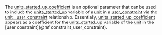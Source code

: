 The [units\_started\_up\_coefficient](@ref) is an optional parameter that can be used to include the [units\_started\_up](@ref) variable of a [unit](@ref) in a [user\_constraint](@ref) via the [unit\_\_user\_constraint](@ref) relationship.
Essentially, [units\_started\_up\_coefficient](@ref) appears as a coefficient for the
[units\_started\_up](@ref) variable of the [unit](@ref)
in the [user constraint](@ref constraint_user_constraint).

